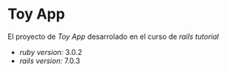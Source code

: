 # Toy App

El proyecto de _Toy App_ desarrolado en el curso de _rails tutorial_

- _ruby version:_ 3.0.2
- _rails version:_ 7.0.3 